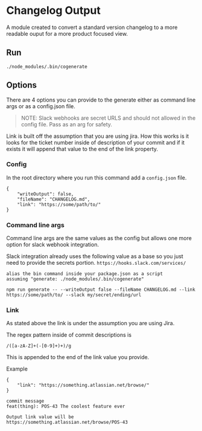 # Changelog Output

A module created to convert a standard version changelog to a more readable ouput
for a more product focused view.

## Run
```
./node_modules/.bin/cogenerate
```

## Options
There are 4 options you can provide to the generate either as command line args or as a config.json file.

> NOTE: Slack webhooks are secret URLS and should not allowed in the config file. Pass as an arg for safety.

Link is built off the assumption that you are using jira. How this works is it looks for the ticket number inside of
description of your commit and if it exists it will append that value to the end of the link property.

### Config
In the root directory where you run this command add a `config.json` file.

```
{
	"writeOutput": false,
	"fileName": "CHANGELOG.md",
	"link": "https://some/path/to/"
}
```

### Command line args
Command line args are the same values as the config but allows one more option for slack webhook integration.

Slack integration already uses the following value as a base so you just need to provide the secrets portion.
`https://hooks.slack.com/services/`

```
alias the bin command inside your package.json as a script
assuming "generate: ./node_modules/.bin/cogenerate"

npm run generate -- --writeOutput false --fileName CHANGELOG.md --link https://some/path/to/ --slack my/secret/ending/url
```

### Link
As stated above the link is under the assumption you are using Jira.

The regex pattern inside of commit descriptions is
```
/([a-zA-Z]+(-[0-9]+)+)/g
```

This is appended to the end of the link value you provide.

Example
```
{
	"link": "https://something.atlassian.net/browse/"
}

commit message
feat(thing): POS-43 The coolest feature ever

Output link value will be
https://something.atlassian.net/browse/POS-43
```
